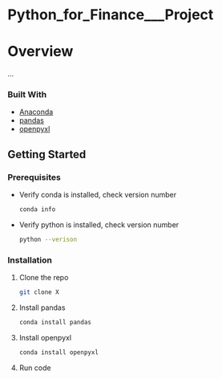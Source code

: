# Python_for_Finance___Project

# Overview
...


### Built With

* [Anaconda](https://www.anaconda.com/)
* [pandas](https://pandas.pydata.org/)
* [openpyxl](https://openpyxl.readthedocs.io/en/stable/)

## Getting Started
### Prerequisites

* Verify conda is installed, check version number
  ```sh
  conda info
  ```

* Verify python is installed, check version number
  ```sh
  python --verison
  ```
### Installation

1. Clone the repo
   ```sh
   git clone X
   ```
3. Install pandas 
   ```sh
   conda install pandas
   ```
4. Install openpyxl
   ```sh
   conda install openpyxl
   ```
5. Run code